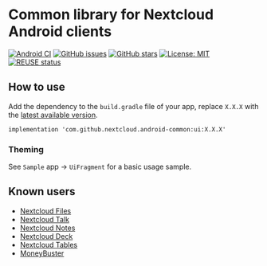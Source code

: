<!--
 ~ SPDX-FileCopyrightText: 2022-2023 Nextcloud GmbH and Nextcloud contributors
 ~ SPDX-License-Identifier: MIT
-->
# Common library for Nextcloud Android clients

[![Android CI](https://github.com/nextcloud/android-common/workflows/Assemble/badge.svg)](https://github.com/nextcloud/android-common/actions)
[![GitHub issues](https://img.shields.io/github/issues/nextcloud/android-common.svg)](https://github.com/nextcloud/android-common/issues)
[![GitHub stars](https://img.shields.io/github/stars/nextcloud/android-common.svg)](https://github.com/nextcloud/android-common/stargazers)
[![License: MIT](https://img.shields.io/badge/License-MIT-blue.svg)](https://opensource.org/license/mit/)
[![REUSE status](https://api.reuse.software/badge/github.com/nextcloud/android-common)](https://api.reuse.software/info/github.com/nextcloud/android-common)

## How to use

Add the dependency to the `build.gradle` file of your app, replace `X.X.X` with the [latest available version](https://github.com/nextcloud/android-common/releases).

```
implementation 'com.github.nextcloud.android-common:ui:X.X.X'
```

### Theming

See `Sample` app → `UiFragment` for a basic usage sample.

## Known users

- [Nextcloud Files](https://github.com/nextcloud/android)
- [Nextcloud Talk](https://github.com/nextcloud/talk-android/)
- [Nextcloud Notes](https://github.com/nextcloud/notes-android)
- [Nextcloud Deck](https://github.com/stefan-niedermann/nextcloud-deck)
- [Nextcloud Tables](https://github.com/stefan-niedermann/nextcloud-tables)
- [MoneyBuster](https://gitlab.com/eneiluj/moneybuster)
